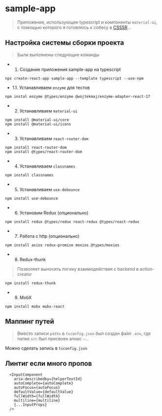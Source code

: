 # sample-app

> Приложение, использующее typescript и компоненты `material-ui`, с помощью которого я готовлюсь к собесу в [CSSSR](http://csssr.ru/)...

## Настройка системы сборки проекта

> Были выполнены следующие команды

 - 1. Создание приложения sample-app на typescript

```
npx create-react-app sample-app --template typescript --use-npm
```

 - 1.1. Устанавливаем `enzyme` для тестов

```
npm instal enzyme @types/enzyme @wojtekmaj/enzyme-adapter-react-17
```

 - 2. Устанавливаем `material-ui`

```
npm install @material-ui/core
npm install @material-ui/icons
```

 - 3. Устанавливаем `react-router-dom`

```
npm install react-router-dom
npm install @types/react-router-dom
```

 - 4. Устанавливаем `classnames`

```
npm install classnames
```

 - 5. Устанавливаем `use-debounce`

```
npm install use-debounce
```

 - 6. Установим Redux (опционально)

```
npm install redux @types/redux react-redux @types/react-redux
```

 - 7. Работа с http (опционально)

```
npm install axios redux-promise moxios @types/moxios
```

 - 8. Redux-thunk

> Позволяет выносить логику взаимодействия с backend в action-creator

```
npm install redux-thunk
```

 - 9. MobX

```
npm install mobx mobx-react
```

## Маппинг путей

> Вместо записи `paths` в `tsconfig.json` был создан файл `.env`, где папке `src` был присвоен алиас `~`...

Можно сделать запись в `tsconfig.json`

## Линтиг если много пропов

```
  <InputComponent
    aria-describedby={helperTextId}
    autoComplete={autoComplete}
    autoFocus={autoFocus}
    defaultValue={defaultValue}
    fullWidth={fullWidth}
    multiline={multiline}
    {...InputProps}
  />
```

